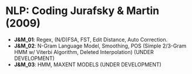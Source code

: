 # NLP: Coding Jurafsky & Martin (2009)

* **J&M_01**: Regex, (N/D)FSA, FST, Edit Distance, Auto Correction.
* **J&M_02**: N-Gram Language Model, Smoothing, POS (Simple 2/3-Gram HMM w/ Viterbi Algorithm, Deleted Interpolation) (UNDER DEVELOPMENT)
* **J&M_03**: HMM, MAXENT MODELS (UNDER DEVELOPMENT)
